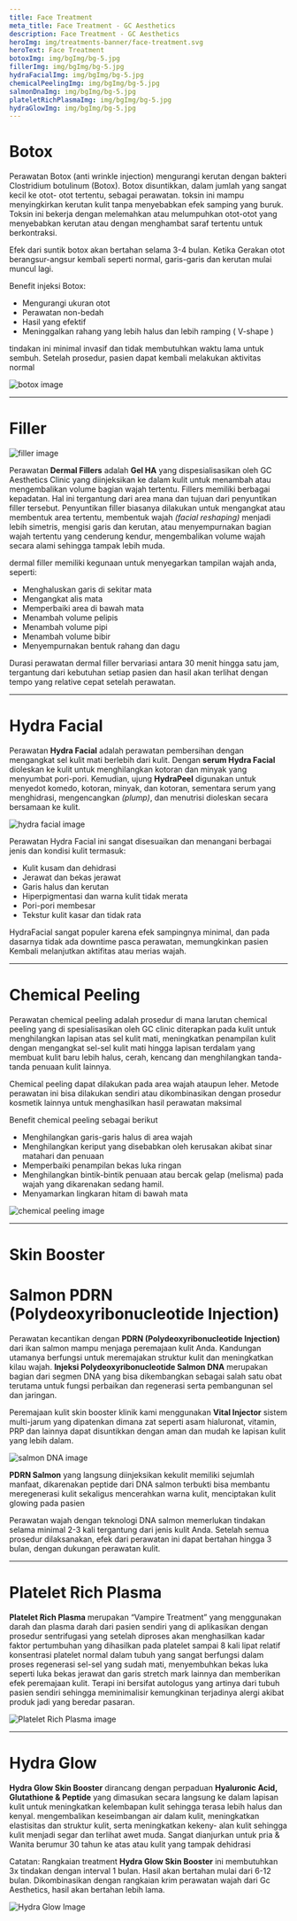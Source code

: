 ```yaml
---
title: Face Treatment
meta_title: Face Treatment - GC Aesthetics
description: Face Treatment - GC Aesthetics
heroImg: img/treatments-banner/face-treatment.svg
heroText: Face Treatment
botoxImg: img/bgImg/bg-5.jpg
fillerImg: img/bgImg/bg-5.jpg
hydraFacialImg: img/bgImg/bg-5.jpg
chemicalPeelingImg: img/bgImg/bg-5.jpg
salmonDnaImg: img/bgImg/bg-5.jpg
plateletRichPlasmaImg: img/bgImg/bg-5.jpg
hydraGlowImg: img/bgImg/bg-5.jpg
---
```


<div class="container">

<div class="row mt-4">
<div class="col-12 col-md-6 col-lg-9">

# Botox

Perawatan Botox (anti wrinkle injection) mengurangi kerutan dengan
bakteri Clostridium botulinum (Botox).
Botox disuntikkan, dalam jumlah yang sangat kecil ke otot- otot tertentu,
sebagai perawatan. toksin ini mampu menyingkirkan kerutan kulit tanpa
menyebabkan efek samping yang buruk. Toksin ini bekerja dengan
melemahkan atau melumpuhkan otot-otot yang menyebabkan kerutan atau
dengan menghambat saraf tertentu untuk berkontraksi.

Efek dari suntik botox akan bertahan selama 3-4 bulan. Ketika Gerakan
otot berangsur-angsur kembali seperti normal, garis-garis dan kerutan
mulai muncul lagi.

Benefit injeksi Botox:

- Mengurangi ukuran otot
- Perawatan non-bedah
- Hasil yang efektif
- Meninggalkan rahang yang lebih halus dan lebih ramping ( V-shape )

tindakan ini minimal invasif dan tidak membutuhkan waktu lama untuk
sembuh. Setelah prosedur, pasien dapat kembali melakukan aktivitas
normal

</div>
<div class="col-12 col-md-6 col-lg-3 order-1 order-md-2">

<img :src="botoxImg" class="custom-img w-100" alt="botox image" />

</div>
</div>

---

<div class="row mt-4">

# Filler

<div class="col-12 col-md-6 col-lg-3">

<img :src="fillerImg" class="custom-img w-100" alt="filler image" />

</div>
<div class="col-12 col-md-6 col-lg-9">

Perawatan **Dermal Fillers** adalah **Gel HA** yang dispesialisasikan oleh GC Aesthetics Clinic
yang diinjeksikan ke dalam kulit untuk menambah atau mengembalikan volume
bagian wajah tertentu. Fillers memiliki berbagai kepadatan. Hal ini tergantung
dari area mana dan tujuan dari penyuntikan filler tersebut. Penyuntikan filler
biasanya dilakukan untuk mengangkat atau membentuk area tertentu,
membentuk wajah _(facial reshaping)_ menjadi lebih simetris, mengisi garis dan
kerutan, atau menyempurnakan bagian wajah tertentu yang cenderung kendur,
mengembalikan volume wajah secara alami sehingga tampak lebih muda.

dermal filler memiliki kegunaan untuk menyegarkan tampilan wajah anda,
seperti:

- Menghaluskan garis di sekitar mata
- Mengangkat alis mata
- Memperbaiki area di bawah mata
- Menambah volume pelipis
- Menambah volume pipi
- Menambah volume bibir
- Menyempurnakan bentuk rahang dan dagu

Durasi perawatan dermal filler bervariasi antara 30 menit hingga satu jam,
tergantung dari kebutuhan setiap pasien dan hasil akan terlihat dengan tempo
yang relative cepat setelah perawatan.

</div>
</div>

---

<div class="row mt-4">
<div class="col">

# Hydra Facial

Perawatan **Hydra Facial** adalah perawatan pembersihan dengan mengangkat sel kulit mati berlebih dari kulit. Dengan **serum Hydra
Facial** dioleskan ke kulit untuk menghilangkan kotoran dan minyak yang menyumbat pori-pori. Kemudian, ujung **HydraPeel**
digunakan untuk menyedot komedo, kotoran, minyak, dan kotoran, sementara serum yang menghidrasi, mengencangkan _(plump)_,
dan menutrisi dioleskan secara bersamaan ke kulit.

</div>
</div>

<div class="row mt-2">
<div class="col-12 col-md-6 col-lg-3">
<img :src="hydraFacialImg" class="custom-img w-100" alt="hydra facial image" />
</div>
<div class="col-12 col-md-6 col-lg-9">

Perawatan Hydra Facial ini sangat disesuaikan dan menangani berbagai jenis
dan kondisi kulit termasuk:

- Kulit kusam dan dehidrasi
- Jerawat dan bekas jerawat
- Garis halus dan kerutan
- Hiperpigmentasi dan warna kulit tidak merata
- Pori-pori membesar
- Tekstur kulit kasar dan tidak rata

HydraFacial sangat populer karena efek sampingnya minimal, dan pada
dasarnya tidak ada downtime pasca perawatan, memungkinkan pasien Kembali
melanjutkan aktifitas atau merias wajah.

</div>
</div>

---

<div class="row mt-4">
<div class="col-12 col-md-6 col-lg-9">

# Chemical Peeling

Perawatan chemical peeling adalah prosedur di mana larutan chemical
peeling yang di spesialisasikan oleh GC clinic diterapkan pada kulit untuk
menghilangkan lapisan atas sel kulit mati, meningkatkan penampilan kulit
dengan mengangkat sel-sel kulit mati hingga lapisan terdalam yang
membuat kulit baru lebih halus, cerah, kencang dan menghilangkan
tanda-tanda penuaan kulit lainnya.

Chemical peeling dapat dilakukan pada area wajah ataupun leher. Metode
perawatan ini bisa dilakukan sendiri atau dikombinasikan dengan prosedur
kosmetik lainnya untuk menghasilkan hasil perawatan maksimal

Benefit chemical peeling sebagai berikut

- Menghilangkan garis-garis halus di area wajah
- Menghilangkan keriput yang disebabkan oleh kerusakan akibat sinar matahari dan penuaan
- Memperbaiki penampilan bekas luka ringan
- Menghilangkan bintik-bintik penuaan atau bercak gelap (melisma) pada wajah yang dikarenakan sedang hamil.
- Menyamarkan lingkaran hitam di bawah mata

</div>
<div class="col-12 col-md-6 col-lg-3 order-1 order-md-2">

<img :src="chemicalPeelingImg" class="custom-img w-100" alt="chemical peeling image" />

</div>
</div>

---

<div class="row mt-4">
<div class="col text-center">

# Skin Booster

</div>
</div>

<div class="row mt-4">
<div class="col">

# Salmon PDRN (Polydeoxyribonucleotide Injection)

Perawatan kecantikan dengan **PDRN (Polydeoxyribonucleotide Injection)** dari ikan salmon mampu menjaga peremajaan kulit Anda.
Kandungan utamanya berfungsi untuk meremajakan struktur kulit dan meningkatkan kilau wajah. **Injeksi Polydeoxyribonucleotide
Salmon DNA** merupakan bagian dari segmen DNA yang bisa dikembangkan sebagai salah satu obat terutama untuk fungsi perbaikan dan
regenerasi serta pembangunan sel dan jaringan.

Peremajaan kulit skin booster klinik kami menggunakan **Vital Injector** sistem multi-jarum yang dipatenkan
dimana zat seperti asam hialuronat, vitamin, PRP dan lainnya dapat disuntikkan dengan aman dan mudah ke lapisan kulit yang lebih dalam.

</div>
</div>

<div class="row mt-2">
<div class="col-12 col-md-6 col-lg-3">
    
<img :src="salmonDnaImg" class="custom-img w-100" alt="salmon DNA image" />
    
</div>
<div class="col-12 col-md-6 col-lg-9">

**PDRN Salmon** yang langsung diinjeksikan kekulit memiliki sejumlah manfaat, dikarenakan peptide
dari DNA salmon terbukti bisa membantu meregenerasi kulit sekaligus mencerahkan warna kulit, menciptakan kulit glowing pada pasien

Perawatan wajah dengan teknologi DNA salmon memerlukan tindakan selama minimal 2-3 kali
tergantung dari jenis kulit Anda. Setelah semua prosedur dilaksanakan, efek dari perawatan ini dapat bertahan hingga 3 bulan, dengan dukungan perawatan kulit.

</div>
</div>

---

<div class="row mt-4">
<div class="col-12 col-md-6 col-lg-9">

# Platelet Rich Plasma

**Platelet Rich Plasma** merupakan “Vampire Treatment” yang menggunakan darah dan plasma
darah dari pasien sendiri yang di aplikasikan dengan prosedur sentrifugasi yang setelah diproses
akan menghasilkan kadar faktor pertumbuhan yang dihasilkan pada platelet sampai 8 kali lipat relatif
konsentrasi platelet normal dalam tubuh yang sangat berfungsi dalam proses regenerasi sel-sel yang sudah mati,
menyembuhkan bekas luka seperti luka bekas jerawat dan garis stretch mark lainnya dan memberikan efek peremajaan kulit.
Terapi ini bersifat autologus yang artinya dari tubuh pasien sendiri sehingga meminimalisir kemungkinan terjadinya alergi akibat produk jadi yang beredar pasaran.

</div>
<div class="col-12 col-md-6 col-lg-3 order-1 order-md-2">

<img :src="plateletRichPlasmaImg" class="custom-img w-100" alt="Platelet Rich Plasma image" />

</div>
</div>

---

<div class="row mt-4">
<div class="col-12 col-md-6 col-lg-9">

# Hydra Glow

**Hydra Glow Skin Booster** dirancang dengan perpaduan **Hyaluronic Acid,
Glutathione & Peptide** yang dimasukan secara langsung ke dalam
lapisan kulit untuk meningkatkan kelembapan kulit sehingga terasa
lebih halus dan kenyal. mengembalikan keseimbangan air dalam kulit,
meningkatkan elastisitas dan struktur kulit, serta meningkatkan kekeny-
alan kulit sehingga kulit menjadi segar dan terlihat awet muda. Sangat dianjurkan untuk pria & Wanita berumur 30 tahun ke atas atau kulit yang
tampak dehidrasi

Catatan:
Rangkaian treatment **Hydra Glow Skin Booster** ini membutuhkan 3x tindakan dengan interval 1 bulan.
Hasil akan bertahan mulai dari 6-12 bulan.
Dikombinasikan dengan rangkaian krim perawatan wajah dari Gc Aesthetics, hasil akan bertahan lebih lama.

</div>
<div class="col-12 col-md-6 col-lg-3 order-1 order-md-2">

<img :src="hydraGlowImg" class="custom-img w-100" alt="Hydra Glow Image" />

</div>
</div>

</div>
